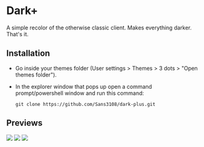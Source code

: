 # Dark+
A simple recolor of the otherwise classic client. Makes everything darker. That's it.

## Installation
- Go inside your themes folder (User settings > Themes > 3 dots > "Open themes folder").
- In the explorer window that pops up open a command prompt/powershell window and run this command:

  ```
  git clone https://github.com/Sans3108/dark-plus.git
  ```

## Previews
![](https://media.discordapp.net/attachments/831566039141711872/961007236065394689/unknown.png)
![](https://media.discordapp.net/attachments/831566039141711872/961008026603630702/unknown.png)
![](https://media.discordapp.net/attachments/831566039141711872/961011256037343262/unknown.png)
